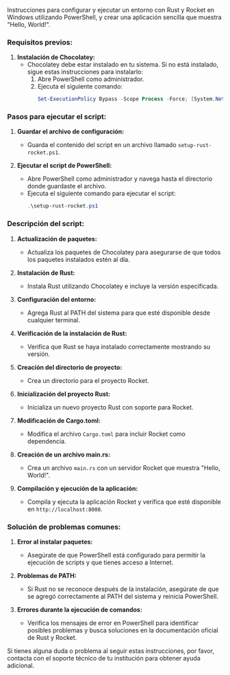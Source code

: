 Instrucciones para configurar y ejecutar un entorno con Rust y Rocket en Windows utilizando PowerShell, y crear una aplicación sencilla que muestra "Hello, World!".

### Requisitos previos:

1. **Instalación de Chocolatey:**
   - Chocolatey debe estar instalado en tu sistema. Si no está instalado, sigue estas instrucciones para instalarlo:
     1. Abre PowerShell como administrador.
     2. Ejecuta el siguiente comando:
        ```ps1
        Set-ExecutionPolicy Bypass -Scope Process -Force; [System.Net.ServicePointManager]::SecurityProtocol = [System.Net.ServicePointManager]::SecurityProtocol -bor 3072; iex ((New-Object System.Net.WebClient).DownloadString('https://chocolatey.org/install.ps1'))
        ```

### Pasos para ejecutar el script:

1. **Guardar el archivo de configuración:**
   - Guarda el contenido del script en un archivo llamado `setup-rust-rocket.ps1`.

2. **Ejecutar el script de PowerShell:**
   - Abre PowerShell como administrador y navega hasta el directorio donde guardaste el archivo.
   - Ejecuta el siguiente comando para ejecutar el script:
     ```ps1
     .\setup-rust-rocket.ps1
     ```

### Descripción del script:

1. **Actualización de paquetes:**
   - Actualiza los paquetes de Chocolatey para asegurarse de que todos los paquetes instalados estén al día.

2. **Instalación de Rust:**
   - Instala Rust utilizando Chocolatey e incluye la versión especificada.

3. **Configuración del entorno:**
   - Agrega Rust al PATH del sistema para que esté disponible desde cualquier terminal.

4. **Verificación de la instalación de Rust:**
   - Verifica que Rust se haya instalado correctamente mostrando su versión.

5. **Creación del directorio de proyecto:**
   - Crea un directorio para el proyecto Rocket.

6. **Inicialización del proyecto Rust:**
   - Inicializa un nuevo proyecto Rust con soporte para Rocket.

7. **Modificación de Cargo.toml:**
   - Modifica el archivo `Cargo.toml` para incluir Rocket como dependencia.

8. **Creación de un archivo main.rs:**
   - Crea un archivo `main.rs` con un servidor Rocket que muestra "Hello, World!".

9. **Compilación y ejecución de la aplicación:**
   - Compila y ejecuta la aplicación Rocket y verifica que esté disponible en `http://localhost:8000`.

### Solución de problemas comunes:

1. **Error al instalar paquetes:**
   - Asegúrate de que PowerShell está configurado para permitir la ejecución de scripts y que tienes acceso a Internet.

2. **Problemas de PATH:**
   - Si Rust no se reconoce después de la instalación, asegúrate de que se agregó correctamente al PATH del sistema y reinicia PowerShell.

3. **Errores durante la ejecución de comandos:**
   - Verifica los mensajes de error en PowerShell para identificar posibles problemas y busca soluciones en la documentación oficial de Rust y Rocket.

Si tienes alguna duda o problema al seguir estas instrucciones, por favor, contacta con el soporte técnico de tu institución para obtener ayuda adicional.
